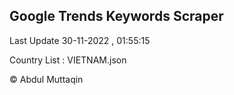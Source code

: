 

## Google Trends Keywords Scraper 
 
Last Update 30-11-2022 , 01:55:15

Country List :
VIETNAM.json



© Abdul Muttaqin 

